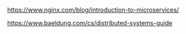 https://www.nginx.com/blog/introduction-to-microservices/

https://www.baeldung.com/cs/distributed-systems-guide
